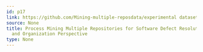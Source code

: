```yaml
---
id: p17
link: https://github.com/Mining-multiple-reposdata/experimental dataset
source: None
title: Process Mining Multiple Repositories for Software Defect Resolution from Control
  and Organization Perspective
type: None
---
```

